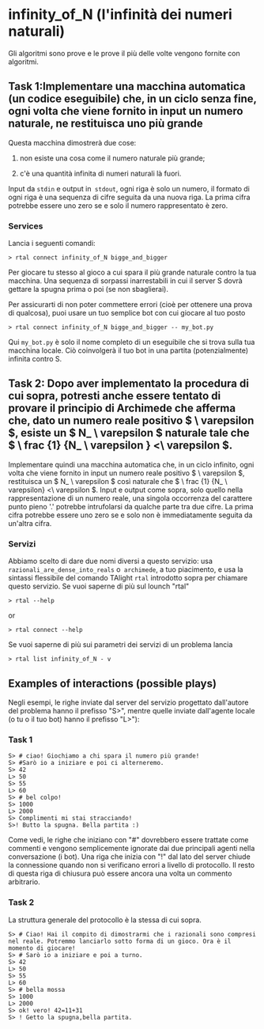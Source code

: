 # infinity_of_N (l'infinità dei numeri naturali)
Gli algoritmi sono prove e le prove il più delle volte vengono fornite con algoritmi.


## Task 1:Implementare una macchina automatica (un codice eseguibile) che, in un ciclo senza fine, ogni volta che viene fornito in input un numero naturale, ne restituisca uno più grande

Questa macchina dimostrerà due cose:

1. non esiste una cosa come il numero naturale più grande;

2. c'è una quantità infinita di numeri naturali là fuori.

Input da `stdin` e output in` stdout`, ogni riga è solo un numero, il formato di ogni riga è una sequenza di cifre seguita da una nuova riga. La prima cifra potrebbe essere uno zero se e solo il numero rappresentato è zero.
### Services

Lancia i seguenti comandi:

```t
> rtal connect infinity_of_N bigge_and_bigger
```

Per giocare tu stesso al gioco a cui spara il più grande naturale contro la tua macchina.
Una sequenza di sorpassi inarrestabili in cui il server S dovrà gettare la spugna prima o poi (se non sbaglierai).

Per assicurarti di non poter commettere errori (cioè per ottenere una prova di qualcosa), puoi usare un tuo semplice bot con cui giocare al tuo posto

```t
> rtal connect infinity_of_N bigge_and_bigger -- my_bot.py
```

Qui `my_bot.py` è solo il nome completo di un eseguibile che si trova sulla tua macchina locale. Ciò coinvolgerà il tuo bot in una partita (potenzialmente) infinita contro S.

## Task 2: Dopo aver implementato la procedura di cui sopra, potresti anche essere tentato di provare il principio di Archimede che afferma che, dato un numero reale positivo $ \ varepsilon $, esiste un $ N_ \ varepsilon $ naturale tale che $ \ frac {1} {N_ \ varepsilon } <\ varepsilon $.

Implementare quindi una macchina automatica che, in un ciclo infinito, ogni volta che viene fornito in input un numero reale positivo $ \ varepsilon $, restituisca un $ N_ \ varepsilon $ così naturale che $ \ frac {1} {N_ \ varepsilon} <\ varepsilon $.
Input e output come sopra, solo quello nella rappresentazione di un numero reale, una singola occorrenza del carattere punto pieno '.' potrebbe intrufolarsi da qualche parte tra due cifre. La prima cifra potrebbe essere uno zero se e solo non è immediatamente seguita da un'altra cifra.

### Servizi

Abbiamo scelto di dare due nomi diversi a questo servizio:
usa `razionali_are_dense_into_reals` o` archimede`, a tuo piacimento,
e usa la sintassi flessibile del comando TAlight `rtal` introdotto sopra per chiamare questo servizio.
Se vuoi saperne di più sul lounch "rtal"
```t
> rtal --help
```
or 
```t
> rtal connect --help
```


Se vuoi saperne di più sui parametri dei servizi di un problema lancia
```t
> rtal list infinity_of_N - v
```

## Examples of interactions (possible plays)

Negli esempi, le righe inviate dal server del servizio progettato dall'autore del problema hanno il prefisso "S>", mentre quelle inviate dall'agente locale (o tu o il tuo bot) hanno il prefisso "L>"):


### Task 1

```t
S> # ciao! Giochiamo a chi spara il numero più grande!
S> #Sarò io a iniziare e poi ci alterneremo.
S> 42
L> 50
S> 55
L> 60
S> # bel colpo!
S> 1000
L> 2000
S> Complimenti mi stai stracciando!
S>! Butto la spugna. Bella partita :)
```
Come vedi, le righe che iniziano con "#" dovrebbero essere trattate come commenti e vengono semplicemente ignorate dai due principali agenti nella conversazione (i bot).
Una riga che inizia con "!" dal lato del server chiude la connessione quando non si verificano errori a livello di protocollo. Il resto di questa riga di chiusura può essere ancora una volta un commento arbitrario.

### Task 2
La struttura generale del protocollo è la stessa di cui sopra.

```t
S> # Ciao! Hai il compito di dimostrarmi che i razionali sono compresi nel reale. Potremmo lanciarlo sotto forma di un gioco. Ora è il momento di giocare!
S> # Sarò io a iniziare e poi a turno.
S> 42
L> 50
S> 55
L> 60
S> # bella mossa
S> 1000
L> 2000
S> ok! vero! 42=11+31
S> ! Getto la spugna,bella partita.
```





